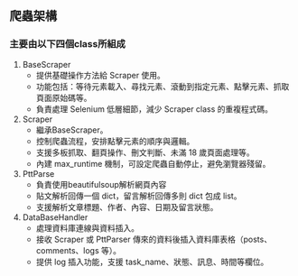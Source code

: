 ## 爬蟲架構

### 主要由以下四個class所組成

1. BaseScraper
    - 提供基礎操作方法給 Scraper 使用。
    - 功能包括：等待元素載入、尋找元素、滾動到指定元素、點擊元素、抓取頁面原始碼等。
    - 負責處理 Selenium 低層細節，減少 Scraper class 的重複程式碼。
2. Scraper
    - 繼承BaseScraper。
    - 控制爬蟲流程，安排點擊元素的順序與邏輯。
    - 支援多板抓取、翻頁操作、刪文判斷、未滿 18 歲頁面處理等。
    - 內建 max_runtime 機制，可設定爬蟲自動停止，避免瀏覽器殘留。
3. PttParse
    - 負責使用beautifulsoup解析網頁內容
    - 貼文解析回傳一個 dict，留言解析回傳多則 dict 包成 list。
    - 支援解析文章標題、作者、內容、日期及留言狀態。
4. DataBaseHandler
    - 處理資料庫連線與資料插入。
    - 接收 Scraper 或 PttParser 傳來的資料後插入資料庫表格（posts、comments、logs 等）。
    - 提供 log 插入功能，支援 task_name、狀態、訊息、時間等欄位。

